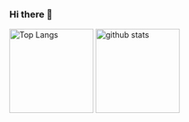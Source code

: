 ### Hi there 👋


<p align="left"> 
  <img alt="Top Langs" height="150px" src="https://github-readme-stats.vercel.app/api/top-langs/?username=binoue&layout=compact&show_icons=true" />
  <img alt="github stats" height="150px" src="https://github-readme-stats.vercel.app/api?username=binoue&show_icons=ture" />
</p>
<!--
**binoue/binoue** is a ✨ _special_ ✨ repository because its `README.md` (this file) appears on your GitHub profile.

Here are some ideas to get you started:

- 🔭 I’m currently working on ...
- 🌱 I’m currently learning ...
- 👯 I’m looking to collaborate on ...
- 🤔 I’m looking for help with ...
- 💬 Ask me about ...
- 📫 How to reach me: ...
- 😄 Pronouns: ...
- ⚡ Fun fact: ...
-->
